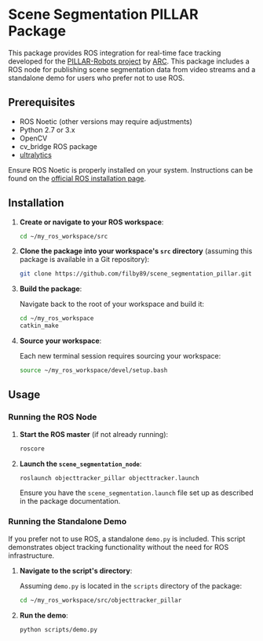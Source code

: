 # Scene Segmentation PILLAR Package

This package provides ROS integration for real-time face tracking developed for the [PILLAR-Robots project](https://pillar-robots.eu) by [ARC](https://www.athenarc.gr). This package includes a ROS node for publishing scene segmentation data from video streams and a standalone demo for users who prefer not to use ROS.

## Prerequisites

- ROS Noetic (other versions may require adjustments)
- Python 2.7 or 3.x
- OpenCV
- cv_bridge ROS package
- [ultralytics](https://github.com/ultralytics/ultralytics)

Ensure ROS Noetic is properly installed on your system. Instructions can be found on the [official ROS installation page](http://wiki.ros.org/noetic/Installation).

## Installation

1. **Create or navigate to your ROS workspace**:

    ```bash
    cd ~/my_ros_workspace/src
    ```

2. **Clone the package into your workspace's `src` directory** (assuming this package is available in a Git repository):

    ```bash
    git clone https://github.com/filby89/scene_segmentation_pillar.git
    ```

3. **Build the package**:

    Navigate back to the root of your workspace and build it:

    ```bash
    cd ~/my_ros_workspace
    catkin_make
    ```

4. **Source your workspace**:

    Each new terminal session requires sourcing your workspace:

    ```bash
    source ~/my_ros_workspace/devel/setup.bash
    ```

## Usage

### Running the ROS Node

1. **Start the ROS master** (if not already running):

    ```bash
    roscore
    ```

2. **Launch the `scene_segmentation_node`**:

    ```bash
    roslaunch objecttracker_pillar objecttracker.launch
    ```

    Ensure you have the `scene_segmentation.launch` file set up as described in the package documentation.

### Running the Standalone Demo

If you prefer not to use ROS, a standalone `demo.py` is included. This script demonstrates object tracking functionality without the need for ROS infrastructure.

1. **Navigate to the script's directory**:

    Assuming `demo.py` is located in the `scripts` directory of the package:

    ```bash
    cd ~/my_ros_workspace/src/objecttracker_pillar
    ```

2. **Run the demo**:

    ```bash
    python scripts/demo.py
    ```

